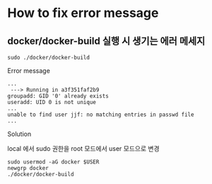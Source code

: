 # How to fix error message

## docker/docker-build 실행 시 생기는 에러 메세지

```shell
sudo ./docker/docker-build
```

Error message
```shell
...
 ---> Running in a3f351faf2b9
groupadd: GID '0' already exists
useradd: UID 0 is not unique
...
unable to find user jjf: no matching entries in passwd file
...
```

Solution

local 에서 sudo 권한을 root 모드에서 user 모드으로 변경

```shell
sudo usermod -aG docker $USER
newgrp docker
./docker/docker-build
```

